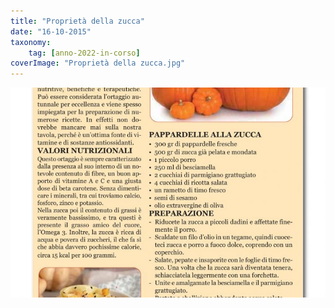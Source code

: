 ```yaml
---
title: "Proprietà della zucca"
date: "16-10-2015"
taxonomy: 
    tag: [anno-2022-in-corso]
coverImage: "Proprietà della zucca.jpg"
---
```


![diabeti tipo 2](images/Propriet%C3%A0%20della%20zucca.jpg)
